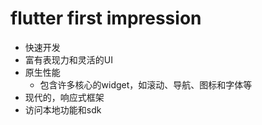 # flutter first impression
- 快速开发
- 富有表现力和灵活的UI
- 原生性能
    - 包含许多核心的widget，如滚动、导航、图标和字体等
- 现代的，响应式框架
- 访问本地功能和sdk